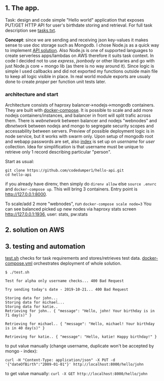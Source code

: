 ## 1. The app.
Task: design and code simple "Hello world" application that exposes PUT/GET HTTP API for user's birthdate storing and retrieval. For full task description see [tasks.txt](tasks.txt).

**Concept**: since we are sending and receiving json key-values it makes sense to use doc storage such as Mongodb. I chose Node.js as a quick way to implement [API solution](index.js). Also Node.js is one of supported languages to create serverless apps/lambdas on AWS therefore it suits task context. 
In code I decided not to use *express*, *jsonbody* or other libraries and go with just Node.js core + mongo lib (as there is no way around it). Since logic is simple I used callbacks and did not exported my functions outside main file to keep all logic visible in place. In real world module exports are usualy done to create *proper* per function unit tests later.

### architecture and start
Architecture consists of haproxy balancer->nodejs->mongodb containers. They are built with [docker-compose](docker-compose.yml). It is possible to scale and add more nodejs containers/instances, and balancer in front will split trafic across them. There is *webnetwork* between balancer and nodejs "webnodes" and *dbnetwork* between nodejs and mongo to segregate security scopes and accessability between servers. Preview of possible deployment logic is in node service, but it works with swarm only. Upon setup of mongodb root and webapp passwords are set, also [index](initdb/userdb.sh) is set up on *username* for *user* collection. Idea for simplification is that username must be unique to retrieve only 1 record describing particular "person".

Start as usual:
```
git clone https://github.com/codedumper1/hello-api.git
cd hello-api
```
if you already have direnv, then simply do 
`direnv allow` else `source .envrc` and `docker-compose up`. This will bring 3 containers. Entry point is http://127.0.0.1:8000.

To scale/add 2 more "webnodes", run `docker-compose scale node=3`
You can see balanced picked up new nodes via haproxy stats screen http://127.0.0.1:1936, user: stats, pw:stats

## 2. solution on AWS

## 3. testing and automation

[test.sh](test.sh) checks for task  requirements and stores/retrieves test data.
[docker-compose.yml](docker-compose.yml) orchestrates deployment of whole solution.
```
$ ./test.sh 

Test for alpha only username checks... 400 Bad Request

Try sending today's date - 2019-10-21... 400 Bad Request

Storing data for john... 
Storing data for michael... 
Storing data for katie.. 
Retrieving for john.. { "message": "Hello, john! Your birthday is in 71 day(s)" }

Retrieving for michael.. { "message": "Hello, michael! Your birthday is in 40 day(s)" }

Retrieving for katie.. { "message": "Hello, katie! Happy birthday!" }
```

to put value manually (change username, duplicate won't be accepted by mongo - index): 

`curl -H "Content-Type: application/json" -X PUT -d '{"dateOfBirth":"2009-01-01"}' http://localhost:8000/hello/john`

to get value manually:
`curl -X GET http://localhost:8000/hello/john`

